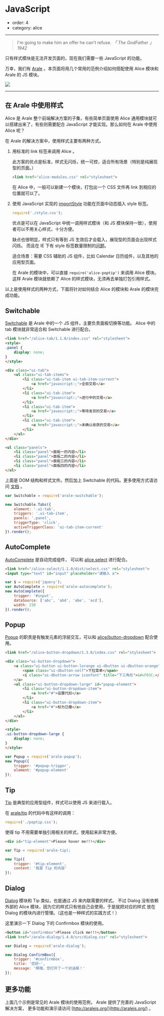 # JavaScript

- order: 4
- category: alice

---

> I'm going to make him an offer he can't refuse.
*「 The GodFather 」1942*

只有样式模块是无法开发页面的，现在我们需要一些 JavaScript 的功能。

万幸，我们有 [Arale](http://aralejs.org/) 。本页面将用几个常用的范例介绍如何搭配使用 Alice 模块和 Arale 的 JS 模块。

![](https://i.alipayobjects.com/e/201303/2MPpg2ju9k.jpg)

---

## 在 Arale 中使用样式

Alice 是 Arale 整个前端解决方案的子集，有些简单页面使用 Alice 通用模块就可以搭建出来了，有些则需要配合 JavaScript 才能实现。那么如何在 Arale 中使用 Alice 呢？

在 Arale 的解决方案中，使用样式主要有两种方式。

1. 用标准的 link 标签来调用 Alice 。

    此方案的优点是标准，样式无闪烁，统一可控，适合所有场景（特别是纯展现型的页面。）

    ```html
    <link href="alice-modules.css" rel="stylesheet">
    ```

    在 Alice 中，一般可以新建一个模块，打包出一个 CSS 文件再 link 到相应的位置就可以了。

2. 使用 JavaScript 实现的 [importStyle](https://github.com/spmjs/spm/issues/641) 功能在页面中动态插入 style 标签。

    ```js
    require('./style.css');
    ```

    优点是可以在 JavaScript 中统一调用样式模块（和 JS 模块保持一致），使用者可以不用关心样式，十分方便。

    缺点也很明显，样式只有等到 JS 生效后才会载入，展现型的页面会出现样式闪烁。
    而且在 IE 下有 style 标签数量限制的[问题](http://social.msdn.microsoft.com/Forums/en-US/iewebdevelopment/thread/ad1b6e88-bbfa-4cc4-9e95-3889b82a7c1d/)。

    适合场景：需要 CSS 辅助的 JS 组件，比如 Calendar 日历组件，以及其他的应用型页面。

    在 Arale 的模块中，可以直接 `require('alice-poptip')` 来调用 Alice 模块。
    这样 Arale 模块就依赖了 Alice 的样式模块，无须再去单独打包引用样式。


以上是使用样式的两种方式，下面将针对如何结合 Alice 的模块和 Arale 的模块完成功能。

## Switchable

[Switchable](http://aralejs.org/switchable) 是 Arale 中的一个 JS 组件，主要负责面板切换等功能。
Alice 中的 tab 模块就非常适合和 Switchable 进行配合。


````html
<link href="/alice-tab/1.1.0/index.css" rel="stylesheet">
<style>
.panel {
    display: none;
}
</style>

<div class="ui-tab">
    <ul class="ui-tab-items">
        <li class="ui-tab-item ui-tab-item-current">
            <a href="javascript:;">全部交易</a>
        </li>
        <li class="ui-tab-item">
            <a href="javascript:;">进行中的交易</a>
        </li>
        <li class="ui-tab-item">
            <a href="javascript:;">等待发货的交易</a>
        </li>
        <li class="ui-tab-item">
            <a href="javascript:;">未确认收获的交易</a>
        </li>
    </ul>
</div>

<ul class="panels">
    <li class="panel">面板一的内容</li>
    <li class="panel">面板二的内容</li>
    <li class="panel">面板三的内容</li>
    <li class="panel">面板四的内容</li>
</ul>
````

上面是 DOM 结构和样式文件。然后加上 Switchable 的代码。更多使用方式请访问 [文档](http://aralejs.org/switchable) 。

````js
var Switchable = require('arale-switchable');

new Switchable.Tabs({
    element: '.ui-tab',
    triggers: '.ui-tab-item',
    panels: '.panel',
    triggerType: 'click',
    activeTriggerClass: 'ui-tab-item-current'
}).render();
````

## AutoComplete

[AutoComplete](http://aralejs.org/autocomplete) 是自动完成组件，
可以和 [alice.select](http://aliceui.org/select/) 进行配合。

````html
<link href="/alice-select/1.1.0/dist/select.css" rel="stylesheet">
<input type="text" id="input" placeholder="请输入 a">
````

````js
var $ = require('jquery');
var AutoComplete = require('arale-autocomplete');
new AutoComplete({
    trigger: '#input',
    dataSource: ['abc', 'abd', 'abe', 'acd'],
    width: 230
}).render();
````

## Popup

[Popup](http://aralejs.org/popup) 的职责是有触发元素的浮层交互，可以和 [alice/button-dropdown](http://aliceui.org/button-dropdown/) 配合使用。

````html
<link href="/alice-button-dropdown/1.3.0/index.css" rel="stylesheet">

<div class="ui-button-dropdown">
    <a class="ui-button ui-button-lorange ui-dbutton ui-dbutton-orange" id="popup-trigger">
        <span class="ui-dbutton-self">下拉菜单</span>
        <i class="ui-dbutton-arrow iconfont" title="下三角形">&#xF03C;</i>
    </a>
    <ul class="ui-button-dropdown-large" id="popup-element">
        <li class="ui-button-dropdown-item">
            <a href="#">设置代扣</a>
        </li>
        <li class="ui-button-dropdown-item">
            <a href="#">标为已缴</a>
        </li>
    </ul>
</div>

<style>
.ui-button-dropdown-large {
    display: none;
}
</style>
````

````js
var Popup = require('arale-popup');
new Popup({
    trigger: '#popup-trigger',
    element: '#popup-element'
});
````

## Tip

[Tip](http://aralejs.org/tip) 是典型的应用型组件，样式可以使用 JS 来进行载入。

在 [arale/tip](https://github.com/aralejs/tip/blob/master/src/tip.js#L7) 的代码中有这样的调用：

```js
require('./poptip.css');
```

使得 tip 不用需要单独引用相关的样式，使用起来非常方便。

````html
<div id="tip-element">Please hover me!!!</div>
````

<style>
#tip-element {
    background:rgb(255, 223, 176);
    display:inline-block;
    padding: 3px 5px;
}
</style>

````js
var Tip = require('arale-tip);

new Tip({
    trigger: '#tip-element',
    content: '我是 Tip 的内容'
});
````

## Dialog

[Dialog](http://aralejs.org/dialog) 模块和 Tip 类似，也是通过 JS 来内联需要的样式。
不过 Dialog 没有依赖外部的 Alice 模块，因为它的样式只有他自己会使用，于是就把对应的样式
放在 Dialog 的模块内进行管理。（这也是一种样式的实践方式！）

这里演示一下 Dialog 下的 Confirmbox 模块的使用。

````html
<button id="confirmbox">Please click me!!!</button>
<link href="/arale-dialog/1.4.0/src/dialog.css" rel="stylesheet">
````

````js
var Dialog = require('arale-dialog');

new Dialog.ConfirmBox({
    trigger: '#confirmbox',
    title: '您好~',
    message: '啊哦，您打开了一个对话框！'
});
````

## 更多功能

上面几个示例是常见的 Arale 模块的使用范例，
Arale 提供了完善的 JavaScript 解决方案，
更多功能和演示请访问 [http://aralejs.org/](http://aralejs.org/) 。 
